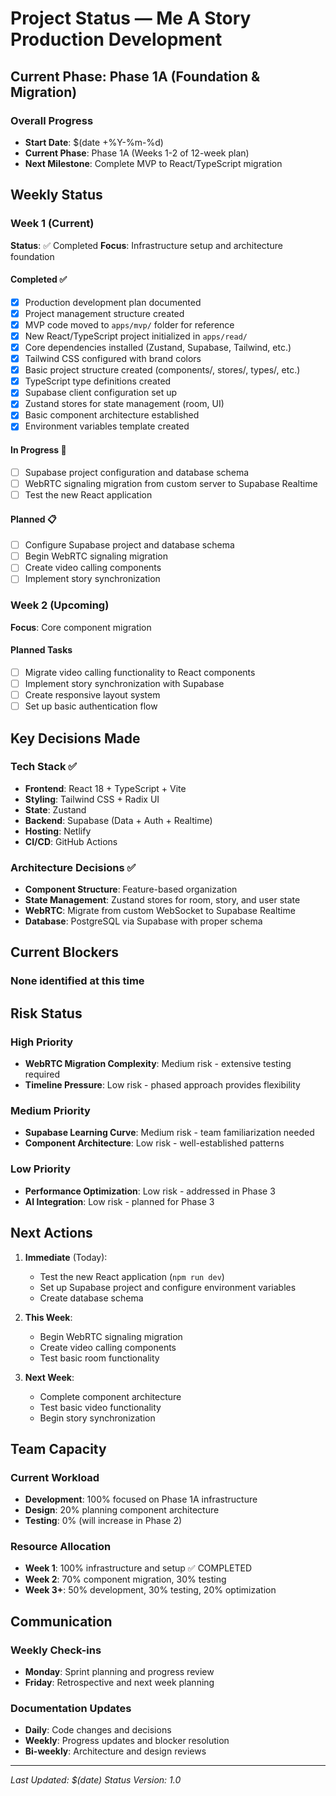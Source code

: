 # Project Status — Me A Story Production Development

## Current Phase: Phase 1A (Foundation & Migration)

### Overall Progress
- **Start Date**: $(date +%Y-%m-%d)
- **Current Phase**: Phase 1A (Weeks 1-2 of 12-week plan)
- **Next Milestone**: Complete MVP to React/TypeScript migration

## Weekly Status

### Week 1 (Current)
**Status**: ✅ Completed
**Focus**: Infrastructure setup and architecture foundation

#### Completed ✅
- [x] Production development plan documented
- [x] Project management structure created
- [x] MVP code moved to `apps/mvp/` folder for reference
- [x] New React/TypeScript project initialized in `apps/read/`
- [x] Core dependencies installed (Zustand, Supabase, Tailwind, etc.)
- [x] Tailwind CSS configured with brand colors
- [x] Basic project structure created (components/, stores/, types/, etc.)
- [x] TypeScript type definitions created
- [x] Supabase client configuration set up
- [x] Zustand stores for state management (room, UI)
- [x] Basic component architecture established
- [x] Environment variables template created

#### In Progress 🔄
- [ ] Supabase project configuration and database schema
- [ ] WebRTC signaling migration from custom server to Supabase Realtime
- [ ] Test the new React application

#### Planned 📋
- [ ] Configure Supabase project and database schema
- [ ] Begin WebRTC signaling migration
- [ ] Create video calling components
- [ ] Implement story synchronization

### Week 2 (Upcoming)
**Focus**: Core component migration

#### Planned Tasks
- [ ] Migrate video calling functionality to React components
- [ ] Implement story synchronization with Supabase
- [ ] Create responsive layout system
- [ ] Set up basic authentication flow

## Key Decisions Made

### Tech Stack ✅
- **Frontend**: React 18 + TypeScript + Vite
- **Styling**: Tailwind CSS + Radix UI
- **State**: Zustand
- **Backend**: Supabase (Data + Auth + Realtime)
- **Hosting**: Netlify
- **CI/CD**: GitHub Actions

### Architecture Decisions ✅
- **Component Structure**: Feature-based organization
- **State Management**: Zustand stores for room, story, and user state
- **WebRTC**: Migrate from custom WebSocket to Supabase Realtime
- **Database**: PostgreSQL via Supabase with proper schema

## Current Blockers

### None identified at this time

## Risk Status

### High Priority
- **WebRTC Migration Complexity**: Medium risk - extensive testing required
- **Timeline Pressure**: Low risk - phased approach provides flexibility

### Medium Priority  
- **Supabase Learning Curve**: Medium risk - team familiarization needed
- **Component Architecture**: Low risk - well-established patterns

### Low Priority
- **Performance Optimization**: Low risk - addressed in Phase 3
- **AI Integration**: Low risk - planned for Phase 3

## Next Actions

1. **Immediate** (Today):
   - Test the new React application (`npm run dev`)
   - Set up Supabase project and configure environment variables
   - Create database schema

2. **This Week**:
   - Begin WebRTC signaling migration
   - Create video calling components
   - Test basic room functionality

3. **Next Week**:
   - Complete component architecture
   - Test basic video functionality
   - Begin story synchronization

## Team Capacity

### Current Workload
- **Development**: 100% focused on Phase 1A infrastructure
- **Design**: 20% planning component architecture
- **Testing**: 0% (will increase in Phase 2)

### Resource Allocation
- **Week 1**: 100% infrastructure and setup ✅ COMPLETED
- **Week 2**: 70% component migration, 30% testing
- **Week 3+**: 50% development, 30% testing, 20% optimization

## Communication

### Weekly Check-ins
- **Monday**: Sprint planning and progress review
- **Friday**: Retrospective and next week planning

### Documentation Updates
- **Daily**: Code changes and decisions
- **Weekly**: Progress updates and blocker resolution
- **Bi-weekly**: Architecture and design reviews

---

*Last Updated: $(date)*
*Status Version: 1.0*

